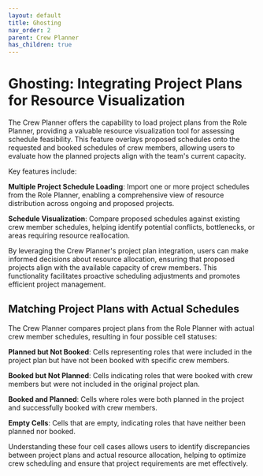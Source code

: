 ```yaml
---
layout: default
title: Ghosting
nav_order: 2
parent: Crew Planner
has_children: true
---
```


Ghosting: Integrating Project Plans for Resource Visualization
=================================================================

The Crew Planner offers the capability to load project plans from the Role Planner, providing a valuable resource visualization tool for assessing schedule feasibility. This feature overlays proposed schedules onto the requested and booked schedules of crew members, allowing users to evaluate how the planned projects align with the team's current capacity.

Key features include:

**Multiple Project Schedule Loading**: Import one or more project schedules from the Role Planner, enabling a comprehensive view of resource distribution across ongoing and proposed projects.

**Schedule Visualization**: Compare proposed schedules against existing crew member schedules, helping identify potential conflicts, bottlenecks, or areas requiring resource reallocation.


By leveraging the Crew Planner's project plan integration, users can make informed decisions about resource allocation, ensuring that proposed projects align with the available capacity of crew members. This functionality facilitates proactive scheduling adjustments and promotes efficient project management.


## Matching Project Plans with Actual Schedules

The Crew Planner compares project plans from the Role Planner with actual crew member schedules, resulting in four possible cell statuses:

**Planned but Not Booked**: Cells representing roles that were included in the project plan but have not been booked with specific crew members.

**Booked but Not Planned**: Cells indicating roles that were booked with crew members but were not included in the original project plan.

**Booked and Planned**: Cells where roles were both planned in the project and successfully booked with crew members.

**Empty Cells**: Cells that are empty, indicating roles that have neither been planned nor booked.

Understanding these four cell cases allows users to identify discrepancies between project plans and actual resource allocation, helping to optimize crew scheduling and ensure that project requirements are met effectively.


